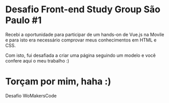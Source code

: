 # Desafio Front-end Study Group São Paulo #1

<p>Recebi a oportunidade para participar de um hands-on de Vue.js na Movile e para isto era necessário comprovar meus conhecimentos em HTML e CSS.</p>
<p>Com isto, fui desafiada a criar uma página seguindo um modelo e você confere aqui o meu trabalho :)</p>

# Torçam por mim, haha :)
Desafio WoMakersCode
